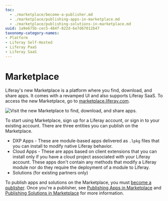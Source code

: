 ```yaml
---
toc:
  - ./marketplace/become-a-publisher.md
  - ./marketplace/publishing-apps-in-marketplace.md
  - ./marketplace/publishing-solutions-in-marketplace.md
uuid: 1a9e675b-cec5-484f-822d-6e7d67012b47
taxonomy-category-names:
- Platform
- Liferay Self-Hosted
- Liferay PaaS
- Liferay SaaS
---
```

# Marketplace

Liferay's new Marketplace is a platform where you find, download, and share apps. It comes with a revamped UI and also supports Liferay SaaS. To access the new Marketplace, go to [marketplace.liferay.com](https://marketplace.liferay.com/).

![Visit the new Marketplace to find, download, and share apps.](./marketplace/images/01.png)

To start using Marketplace, sign up for a Liferay account, or sign in to your existing account. There are three entities you can publish on the Marketplace.

* DXP Apps - These are module-based apps delivered as `.lpkg` files that you can install to modify native Liferay behavior.
* Cloud Apps - These are apps based on client extensions that you can install only if you have a cloud project associated with your Liferay account. These apps don't contain any methods that modify a Liferay module nor do they require the deployment of a module to Liferay.
* Solutions (for existing partners only)

To publish apps and solutions on the Marketplace, you must [become a publisher](./marketplace/become-a-publisher.md). Once you're a publisher, see [Publishing Apps in Marketplace](./marketplace/publishing-apps-in-marketplace.md) and [Publishing Solutions in Marketplace](./marketplace/publishing-solutions-in-marketplace.md) for more information.